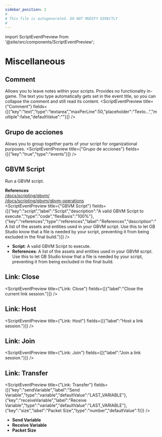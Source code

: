```yaml
---
sidebar_position: 2
#
# This file is autogenerated. DO NOT MODIFY DIRECTLY
#
---
```


import ScriptEventPreview from '@site/src/components/ScriptEventPreview';

# Miscellaneous

## Comment
Allows you to leave notes within your scripts. Provides no functionality in-game. The text you type automatically gets set in the event title, so you can collapse the comment and still read its content.
<ScriptEventPreview title={"Comment"} fields={[{"key":"text","type":"textarea","maxPerLine":50,"placeholder":"Texto...","multiple":false,"defaultValue":""}]} />


## Grupo de acciones
Alows you to group together parts of your script for organizational purposes.
<ScriptEventPreview title={"Grupo de acciones"} fields={[{"key":"true","type":"events"}]} />


## GBVM Script
Run a GBVM script.

**References**  
[/docs/scripting/gbvm/](/docs/scripting/gbvm/)  
[/docs/scripting/gbvm/gbvm-operations](/docs/scripting/gbvm/gbvm-operations)  
<ScriptEventPreview title={"GBVM Script"} fields={[{"key":"script","label":"Script","description":"A valid GBVM Script to execute.","type":"code","flexBasis":"100%"},{"key":"references","type":"references","label":"References","description":"A list of the assets and entities used in your GBVM script. Use this to let GB Studio know that a file is needed by your script, preventing it from being excluded in the final build."}]} />

- **Script**: A valid GBVM Script to execute.  
- **References**: A list of the assets and entities used in your GBVM script. Use this to let GB Studio know that a file is needed by your script, preventing it from being excluded in the final build.  

## Link: Close
<ScriptEventPreview title={"Link: Close"} fields={[{"label":"Close the current link session."}]} />


## Link: Host
<ScriptEventPreview title={"Link: Host"} fields={[{"label":"Host a link session."}]} />


## Link: Join
<ScriptEventPreview title={"Link: Join"} fields={[{"label":"Join a link session."}]} />


## Link: Transfer
<ScriptEventPreview title={"Link: Transfer"} fields={[{"key":"sendVariable","label":"Send Variable","type":"variable","defaultValue":"LAST_VARIABLE"},{"key":"receiveVariable","label":"Receive Variable","type":"variable","defaultValue":"LAST_VARIABLE"},{"key":"size","label":"Packet Size","type":"number","defaultValue":1}]} />

- **Send Variable**  
- **Receive Variable**  
- **Packet Size**  

